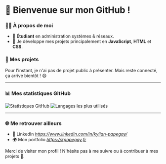 # 👋 Bienvenue sur mon GitHub !  

### 👨‍💻 À propos de moi  
- 🔭 **Étudiant** en administration systèmes & réseaux.  
- 🌱 Je développe mes projets principalement en **JavaScript**, **HTML** et **CSS**.  

### 🚀 Mes projets  
Pour l'instant, je n'ai pas de projet public à présenter. Mais reste connecté, ça arrive bientôt ! 😄  

---

### 📊 Mes statistiques GitHub  
<img alt="Statistiques GitHub" src="https://github-readme-stats.vercel.app/api?username=Kykyyppg&show_icons=true&hide_border=true&theme=tokyonight" />  
<img alt="Langages les plus utilisés" src="https://github-readme-stats.vercel.app/api/top-langs?username=Kykyyppg&show_icons=true&theme=tokyonight&layout=compact" />  

---

### 🌐 Me retrouver ailleurs  
- 💼 LinkedIn *https://www.linkedin.com/in/kylian-papegay/*  
- 🌍 Mon portfolio *https://kpapegay.fr*  

Merci de visiter mon profil ! N'hésite pas à me suivre ou à contribuer à mes projets 🌟.  
